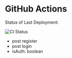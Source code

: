 # GitHub Actions

Status of Last Deployment:

![CI Status](https://github.com/IslamSolimanInnowise/Task-13-with-Dzmitry-Zhukouski/actions/workflows/ci.yml/badge.svg?branch=main)

- post register
- post login
- isAuth: boolean
